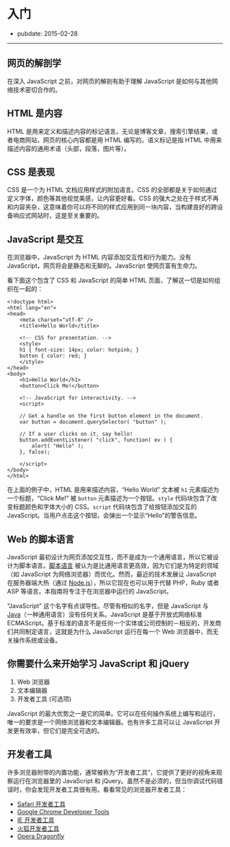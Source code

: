# 入门

- pubdate: 2015-02-28

------

## 网页的解剖学

在深入 JavaScript 之前，对网页的解剖有助于理解 JavaScript 是如何与其他网络技术密切合作的。

## HTML 是内容

HTML 是用来定义和描述内容的标记语言。无论是博客文章，搜索引擎结果，或者电商网站，网页的核心内容都是用 HTML 编写的。语义标记是指 HTML 中用来描述内容的通用术语（头部，段落，图片等）。

## CSS 是表现

CSS 是一个为 HTML 文档应用样式的附加语言。CSS 的全部都是关于如何通过定义字体，颜色等其他视觉美感，让内容更好看。CSS 的强大之处在于样式不再和内容夹杂，这意味着你可以将不同的样式应用到同一块内容，当构建良好的跨设备响应式网站时，这是至关重要的。

## JavaScript 是交互

在浏览器中，JavaScript 为 HTML 内容添加交互性和行为能力。没有 JavaScript，网页将会是静态和无聊的。JavaScript 使网页富有生命力。

看下面这个包含了 CSS 和 JavaScript 的简单 HTML 页面，了解这一切是如何组织在一起的：

```
<!doctype html>
<html lang="en">
<head>
	<meta charset="utf-8" />
	<title>Hello World</title>

	<!-- CSS for presentation. -->
	<style>
	h1 { font-size: 14px; color: hotpink; }
	button { color: red; }
	</style>
</head>
<body>
	<h1>Hello World</h1>
	<button>Click Me!</button>

	<!-- JavaScript for interactivity. -->
	<script>

	// Get a handle on the first button element in the document.
	var button = document.querySelector( "button" );

	// If a user clicks on it, say hello!
	button.addEventListener( "click", function( ev ) {
		alert( "Hello" );
	}, false);

	</script>
</body>
</html>
```

在上面的例子中，HTML 是用来描述内容，“Hello World” 文本被 `h1` 元素描述为一个标题，“Click Me!” 被 `button` 元素描述为一个按钮。`style` 代码块包含了改变标题颜色和字体大小的 CSS。`script` 代码块包含了给按钮添加交互的 JavaScript。当用户点击这个按钮，会弹出一个显示“Hello”的警告信息。

## Web 的脚本语言

JavaScript 最初设计为网页添加交互性，而不是成为一个通用语言，所以它被设计为脚本语言。[脚本语言](http://zh.wikipedia.org/wiki/%E8%84%9A%E6%9C%AC%E8%AF%AD%E8%A8%80) 被认为是比通用语言更高效，因为它们是为特定的领域（如 JavaScript 为网络浏览器）而优化。然而，最近的技术发展让 JavaScript 在服务器端大热（通过 [Node.js](http://nodejs.org/)），所以它现在也可以用于代替 PHP，Ruby 或者 ASP 等语言。本指南将专注于在浏览器中运行的 JavaScript。

“JavaScript” 这个名字有点误导性。尽管有相似的名字，但是 JavaScript 与 [Java](https://zh.wikipedia.org/wiki/Java)（一种通用语言）没有任何关系。JavaScript 是基于开放式网络标准 ECMAScript。基于标准的语言不是任何一个实体或公司控制的－相反的，开发商们共同制定语言，这就是为什么 JavaScript 运行在每一个 Web 浏览器中，而无关操作系统或设备。

## 你需要什么来开始学习 JavaScript 和 jQuery

1. Web 浏览器
2. 文本编辑器
3. 开发者工具 (可选项)

JavaScript 的最大优势之一是它的简单。它可以在任何操作系统上编写和运行，唯一的要求是一个网络浏览器和文本编辑器。也有许多工具可以让 JavaScript 开发更有效率，但它们是完全可选的。

## 开发者工具

许多浏览器附带的内置功能，通常被称为“开发者工具”，它提供了更好的视角来观察运行在浏览器里的 JavaScript 和 jQuery。虽然不是必须的，但当你调试代码错误时，你会发现开发者工具很有用。看看常见的浏览器开发者工具：

- [Safari 开发者工具](https://developer.apple.com/cn/technologies/safari/developer-tools.html)
- [Google Chrome Developer Tools](https://developers.google.com/chrome-developer-tools/)
- [IE 开发者工具](http://msdn.microsoft.com/zh-cn/library/ie/gg589507.aspx)
- [火狐开发者工具](https://developer.mozilla.org/zh-CN/docs/Tools)
- [Opera Dragonfly](http://www.opera.com/dragonfly/)
